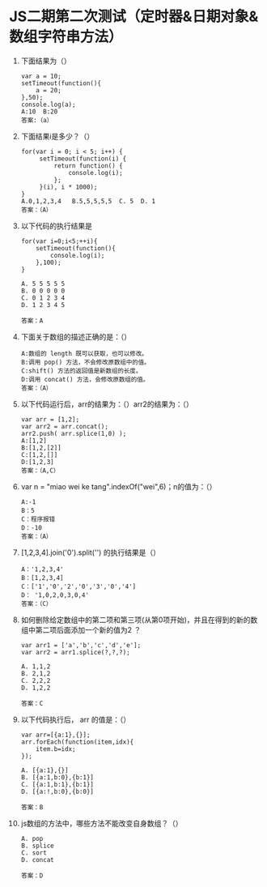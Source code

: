 # JS二期第二次测试（定时器&日期对象&数组字符串方法）

1. 下面结果为（）

   ```
   var a = 10;
   setTimeout(function(){
       a = 20;
   },50);
   console.log(a);
   A:10  B:20
   答案:（a）
   ```

2. 下面结果i是多少？（）

   ```
   for(var i = 0; i < 5; i++) {
        setTimeout(function(i) {
            return function() {
                console.log(i);
            };
        }(i), i * 1000);
   }
   A.0,1,2,3,4   B.5,5,5,5,5  C. 5  D. 1
   答案：（A）
   ```

3. 以下代码的执行结果是

   ```
   for(var i=0;i<5;++i){
       setTimeout(function(){
           console.log(i);
       },100);
   }
   
   A. 5 5 5 5 5
   B. 0 0 0 0 0
   C. 0 1 2 3 4
   D. 1 2 3 4 5
   
   答案：A
   ```

4. 下面关于数组的描述正确的是：（）

   ```
   A:数组的 length 既可以获取，也可以修改。
   B:调用 pop() 方法，不会修改原数组中的值。
   C:shift() 方法的返回值是新数组的长度。
   D:调用 concat() 方法，会修改原数组的值。
   答案：（A）
   ```

5. 以下代码运行后，arr的结果为：（）arr2的结果为：（） 

   ```
   var arr = [1,2]; 
   var arr2 = arr.concat(); 
   arr2.push( arr.splice(1,0) );
   A:[1,2]     
   B:[1,2,[2]]
   C:[1,2,[]]  
   D:[1,2,3]
   答案：（A,C）
   ```

6. var n = "miao wei ke tang".indexOf("wei",6)；n的值为：（）

   ```
   A:-1
   B：5
   C：程序报错
   D：-10
   答案：（A）
   ```

7. [1,2,3,4].join('0').split('') 的执行结果是（）

   ```
   A：'1,2,3,4'
   B：[1,2,3,4]  
   C：['1','0','2','0','3','0','4']
   D： '1,0,2,0,3,0,4'
   答案：（C）
   ```

8. 如何删除给定数组中的第二项和第三项(从第0项开始)，并且在得到的新的数组中第二项后面添加一个新的值为2 ？

   ```
   var arr1 = ['a','b','c','d','e']; 
   var arr2 = arr1.splice(?,?,?);
   
   A. 1,1,2
   B. 2,1,2
   C. 2,2,2
   D. 1,2,2
   
   答案：C
   ```

9. 以下代码执行后， arr 的值是：（）

   ```
   var arr=[{a:1},{}];
   arr.forEach(function(item,idx){
       item.b=idx;
   });
   
   A. [{a:1},{}]
   B. [{a:1,b:0},{b:1}]
   C. [{a:1,b:1},{b:1}]
   D. [{a:!,b:0},{b:0}]
   
   答案：B
   ```

10. js数组的方法中，哪些方法不能改变自身数组？（）

    ```
    A. pop
    B. splice
    C. sort
    D. concat
    
    答案：D
    ```

    



